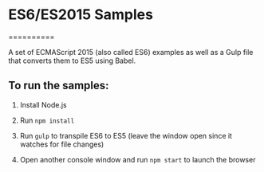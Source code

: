 # ES6/ES2015 Samples
==========

A set of ECMAScript 2015 (also called ES6) examples as well as a Gulp file that converts them to ES5 using Babel.

## To run the samples:

1. Install Node.js

1. Run `npm install`

1. Run `gulp` to transpile ES6 to ES5 (leave the window open since it watches for file changes)

1. Open another console window and run `npm start` to launch the browser



